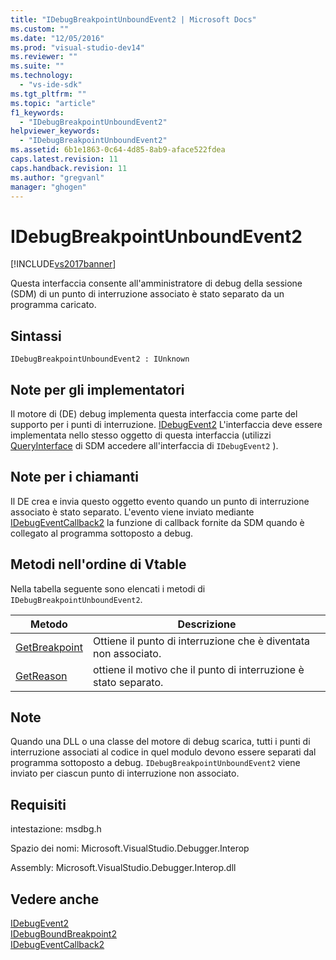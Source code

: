 ```yaml
---
title: "IDebugBreakpointUnboundEvent2 | Microsoft Docs"
ms.custom: ""
ms.date: "12/05/2016"
ms.prod: "visual-studio-dev14"
ms.reviewer: ""
ms.suite: ""
ms.technology: 
  - "vs-ide-sdk"
ms.tgt_pltfrm: ""
ms.topic: "article"
f1_keywords: 
  - "IDebugBreakpointUnboundEvent2"
helpviewer_keywords: 
  - "IDebugBreakpointUnboundEvent2"
ms.assetid: 6b1e1863-0c64-4d85-8ab9-aface522fdea
caps.latest.revision: 11
caps.handback.revision: 11
ms.author: "gregvanl"
manager: "ghogen"
---
```

# IDebugBreakpointUnboundEvent2
[!INCLUDE[vs2017banner](../../../code-quality/includes/vs2017banner.md)]

Questa interfaccia consente all'amministratore di debug della sessione \(SDM\) di un punto di interruzione associato è stato separato da un programma caricato.  
  
## Sintassi  
  
```  
IDebugBreakpointUnboundEvent2 : IUnknown  
```  
  
## Note per gli implementatori  
 Il motore di \(DE\) debug implementa questa interfaccia come parte del supporto per i punti di interruzione.  [IDebugEvent2](../../../extensibility/debugger/reference/idebugevent2.md) L'interfaccia deve essere implementata nello stesso oggetto di questa interfaccia \(utilizzi [QueryInterface](/visual-cpp/atl/queryinterface) di SDM accedere all'interfaccia di `IDebugEvent2` \).  
  
## Note per i chiamanti  
 Il DE crea e invia questo oggetto evento quando un punto di interruzione associato è stato separato.  L'evento viene inviato mediante [IDebugEventCallback2](../../../extensibility/debugger/reference/idebugeventcallback2.md) la funzione di callback fornite da SDM quando è collegato al programma sottoposto a debug.  
  
## Metodi nell'ordine di Vtable  
 Nella tabella seguente sono elencati i metodi di `IDebugBreakpointUnboundEvent2`.  
  
|Metodo|Descrizione|  
|------------|-----------------|  
|[GetBreakpoint](../../../extensibility/debugger/reference/idebugbreakpointunboundevent2-getbreakpoint.md)|Ottiene il punto di interruzione che è diventata non associato.|  
|[GetReason](../../../extensibility/debugger/reference/idebugbreakpointunboundevent2-getreason.md)|ottiene il motivo che il punto di interruzione è stato separato.|  
  
## Note  
 Quando una DLL o una classe del motore di debug scarica, tutti i punti di interruzione associati al codice in quel modulo devono essere separati dal programma sottoposto a debug.  `IDebugBreakpointUnboundEvent2` viene inviato per ciascun punto di interruzione non associato.  
  
## Requisiti  
 intestazione: msdbg.h  
  
 Spazio dei nomi: Microsoft.VisualStudio.Debugger.Interop  
  
 Assembly: Microsoft.VisualStudio.Debugger.Interop.dll  
  
## Vedere anche  
 [IDebugEvent2](../../../extensibility/debugger/reference/idebugevent2.md)   
 [IDebugBoundBreakpoint2](../../../extensibility/debugger/reference/idebugboundbreakpoint2.md)   
 [IDebugEventCallback2](../../../extensibility/debugger/reference/idebugeventcallback2.md)